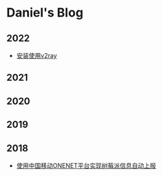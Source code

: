 # Daniel's Blog

## 2022

- [安装使用v2ray](2022/1107_v2ray_install_wizard.md)




## 2021


## 2020

## 2019

## 2018

- [使用中国移动ONENET平台实现树莓派信息自动上报](2018/0725_upload_raspberry_data_to_onenet.md)
